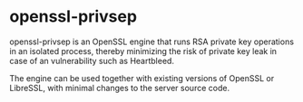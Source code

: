 openssl-privsep
===============

openssl-privsep is an OpenSSL engine that runs RSA private key operations in an isolated process, thereby minimizing the risk of private key leak in case of an vulnerability such as Heartbleed.

The engine can be used together with existing versions of OpenSSL or LibreSSL, with minimal changes to the server source code.
